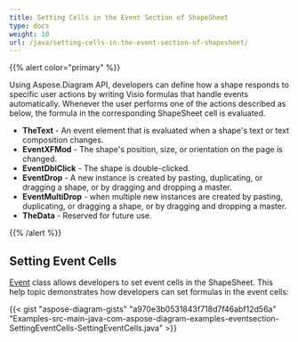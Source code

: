 ```yaml
---
title: Setting Cells in the Event Section of ShapeSheet
type: docs
weight: 10
url: /java/setting-cells-in-the-event-section-of-shapesheet/
---
```


{{% alert color="primary" %}} 

Using Aspose.Diagram API, developers can define how a shape responds to specific user actions by writing Visio formulas that handle events automatically. Whenever the user performs one of the actions described as below, the formula in the corresponding ShapeSheet cell is evaluated.

- **TheText** - An event element that is evaluated when a shape's text or text composition changes.
- **EventXFMod** - The shape's position, size, or orientation on the page is changed.
- **EventDblClick** - The shape is double-clicked.
- **EventDrop** - A new instance is created by pasting, duplicating, or dragging a shape, or by dragging and dropping a master.
- **EventMultiDrop** - when multiple new instances are created by pasting, duplicating, or dragging a shape, or by dragging and dropping a master.
- **TheData** - Reserved for future use.

{{% /alert %}} 
## **Setting Event Cells**
[Event](https://apireference.aspose.com/diagram/java/com.aspose.diagram/event) class allows developers to set event cells in the ShapeSheet. This help topic demonstrates how developers can set formulas in the event cells:

{{< gist "aspose-diagram-gists" "a970e3b0531843f718d7f46abf12d56a" "Examples-src-main-java-com-aspose-diagram-examples-eventsection-SettingEventCells-SettingEventCells.java" >}}
